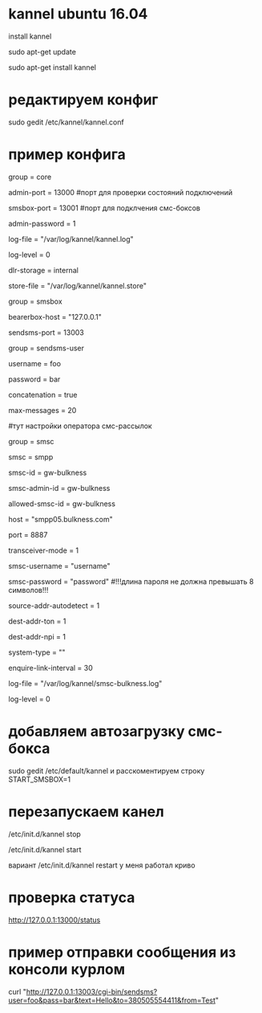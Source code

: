 # kannel ubuntu 16.04

install kannel 

sudo apt-get update

sudo apt-get install kannel

# редактируем конфиг

sudo gedit /etc/kannel/kannel.conf

# пример конфига

group = core

admin-port = 13000 #порт для проверки состояний подключений

smsbox-port = 13001 #порт для подклчения смс-боксов

admin-password = 1

log-file = "/var/log/kannel/kannel.log"

log-level = 0

dlr-storage = internal

store-file = "/var/log/kannel/kannel.store"

group = smsbox

bearerbox-host = "127.0.0.1"

sendsms-port = 13003

group = sendsms-user

username = foo

password = bar

concatenation = true

max-messages = 20

#тут настройки оператора смс-рассылок 

group = smsc

smsc = smpp

smsc-id = gw-bulkness

smsc-admin-id = gw-bulkness

allowed-smsc-id = gw-bulkness

host = "smpp05.bulkness.com"

port = 8887

transceiver-mode = 1

smsc-username = "username"

smsc-password = "password" #!!!длина пароля не должна превышать 8 символов!!!

source-addr-autodetect = 1

dest-addr-ton = 1

dest-addr-npi = 1

system-type = ""

enquire-link-interval = 30

log-file = "/var/log/kannel/smsc-bulkness.log"

log-level = 0

# добавляем автозагрузку смс-бокса

sudo gedit /etc/default/kannel и расскоментируем строку START_SMSBOX=1

# перезапускаем канел

/etc/init.d/kannel stop

/etc/init.d/kannel start

вариант /etc/init.d/kannel restart у меня работал криво

# проверка статуса 

http://127.0.0.1:13000/status

# пример отправки сообщения из консоли курлом

curl  "http://127.0.0.1:13003/cgi-bin/sendsms?user=foo&pass=bar&text=Hello&to=380505554411&from=Test"
